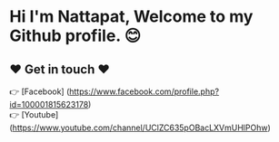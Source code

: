 # Hi I'm Nattapat, Welcome to my Github profile. 😊

## ❤️ Get in touch ❤️
👉 [Facebook] (https://www.facebook.com/profile.php?id=100001815623178)<br>
👉 [Youtube] (https://www.youtube.com/channel/UClZC635pOBacLXVmUHlPOhw)<br>
